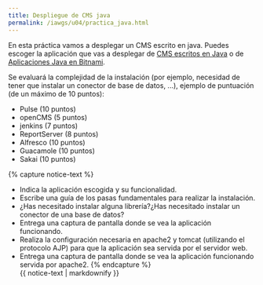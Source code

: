```yaml
---
title: Despliegue de CMS java
permalink: /iawgs/u04/practica_java.html
---
```


En esta práctica vamos a desplegar un CMS escrito en java. Puedes escoger la aplicación que vas a desplegar de [CMS escritos en Java](http://java-source.net/open-source/content-managment-systems) o de [Aplicaciones Java en Bitnami](https://bitnami.com/tag/java).

Se evaluará la complejidad de la instalación (por ejemplo, necesidad de tener que instalar un conector de base de datos, ...), ejemplo de puntuación (de un máximo de 10 puntos):

* Pulse (10 puntos)
* openCMS (5 puntos)
* jenkins (7 puntos)
* ReportServer (8 puntos)
* Alfresco (10 puntos)
* Guacamole (10 puntos)
* Sakai (10 puntos)

{% capture notice-text %}
* Indica la aplicación escogida y su funcionalidad.
* Escribe una guía de los pasas fundamentales para realizar la instalación.
* ¿Has necesitado instalar alguna librería?¿Has necesitado instalar un conector de una base de datos?
* Entrega una captura de pantalla donde se vea la aplicación funcionando.
* Realiza la configuración necesaria en apache2 y tomcat (utilizando el protocolo AJP) para que la aplicación sea servida por el servidor web.
* Entrega una captura de pantalla donde se vea la aplicación funcionando servida por apache2.
{% endcapture %}<div class="notice--info">{{ notice-text | markdownify }}</div>
